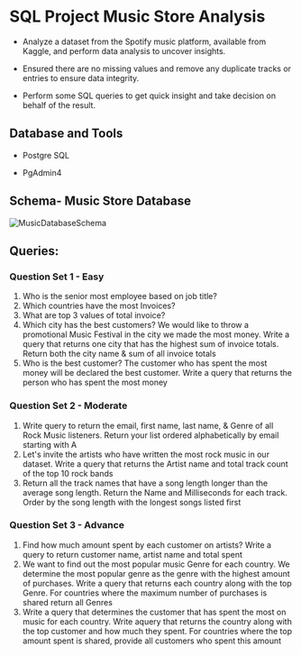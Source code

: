 # **SQL Project Music Store Analysis**

 * Analyze a dataset from the Spotify music platform, available from Kaggle, and perform data analysis to uncover insights. 

 * Ensured there are no missing values and remove any duplicate tracks or entries to ensure data integrity.

 * Perform some SQL queries to get quick insight and take decision on behalf of the result.

## **Database and Tools**

 * Postgre SQL

 * PgAdmin4	

## **Schema- Music Store Database**

![MusicDatabaseSchema](https://github.com/user-attachments/assets/576a2c6f-6f1b-4bbe-8aec-393b4d42c779)

## **Queries:**

### Question Set 1 - Easy
1.  Who is the senior most employee based on job title?
2.  Which countries have the most Invoices?
3.  What are top 3 values of total invoice?
4.  Which  city  has  the  best  customers?  We  would  like  to  throw  a  promotional  Music Festival in the city we made the most money. Write a query that returns one city that has the highest sum of invoice totals. Return both the city name & sum of all invoice totals
5.  Who  is  the  best  customer?  The  customer who  has  spent  the  most  money  will  be declared the best customer. Write a query that returns the person who has spent the most money

### Question Set 2 - Moderate
1.  Write query to  return the email, first  name,  last  name, &  Genre of all  Rock  Music listeners. Return your list ordered alphabetically by email starting with A
2.  Let's invite the artists who have written the most rock music in our dataset. Write a query that returns the Artist name and total track count of the top 10 rock bands
3.  Return all the track names that have a song length longer than the average song length. Return the Name and Milliseconds for each track. Order by the song length with the longest songs listed first

### Question Set 3 - Advance
1.  Find how much amount spent by each customer on artists? Write a query to return customer name, artist name and total spent
2.  We want to find out the most popular music Genre for each country. We determine the most popular genre as the genre with the highest amount of purchases. Write a query that returns each country along with the top Genre. For countries where the maximum number of purchases is shared return all Genres
3.  Write a query that determines the customer that has spent the most on music for each country. Write aquery that returns the country along with the top customer and how much they spent.  For countries where the top  amount spent is shared,  provide all customers who spent this amount


